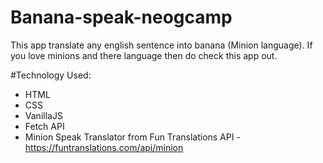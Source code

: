 # Banana-speak-neogcamp
This app translate any english sentence into banana (Minion language).
If you love minions and there language then do check this app out.

#Technology Used:
- HTML
- CSS
- VanillaJS
- Fetch API
- Minion Speak Translator from Fun Translations API - https://funtranslations.com/api/minion
